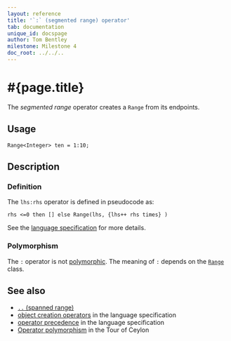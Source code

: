 ```yaml
---
layout: reference
title: '`:` (segmented range) operator'
tab: documentation
unique_id: docspage
author: Tom Bentley
milestone: Milestone 4
doc_root: ../../..
---
```


# #{page.title}

The *segmented range* operator creates a `Range` from its endpoints.

## Usage 

    Range<Integer> ten = 1:10;

## Description


### Definition

The `lhs:rhs` operator is defined in pseudocode as:

<!-- check:none -->
    rhs <=0 then [] else Range(lhs, {lhs++ rhs times} )

See the [language specification](#{page.doc_root}/#{site.urls.spec_relative}#constructors) for 
more details.

### Polymorphism

The `:` operator is not [polymorphic](#{page.doc_root}/reference/operator/operator-polymorphism). 
The meaning of `:` depends on the 
[`Range`](#{site.urls.apidoc_current}/class_Range.html) 
class.

## See also

* [`..` (spanned range)](../spanned-range)
* [object creation operators](#{page.doc_root}/#{site.urls.spec_relative}#constructors) in the 
  language specification
* [operator precedence](#{page.doc_root}/#{site.urls.spec_relative}#operatorprecedence) in the 
  language specification
* [Operator polymorphism](#{page.doc_root}/tour/language-module/#operator_polymorphism) 
  in the Tour of Ceylon

